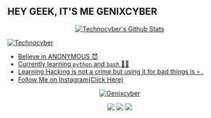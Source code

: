 ## HEY GEEK, IT'S ME GENIXCYBER
<p align="center">
<!--  <img alt="profile pic" width="460px" src="https://avatars1.githubusercontent.com/Technocyber" /> -->
<!--  <img src="https://github-readme-stats.anuraghazra1.vercel.app/api/top-langs/?username=Genixcyber&hide=ruby,perl&hide_border=true" /> -->

<a href="https://">
   <img alt="Technocyber's Github Stats" src="https://github-readme-stats.vercel.app/api?username=Genixcyber&show_icons=true&include_all_commits=true&hide_border=true"/></p>
<p>
   <img align="center" src="https://github-readme-streak-stats.herokuapp.com/?user=Genixcyber&" alt="Technocyber" />
</p>

-  Believe in ANONYMOUS 😈
-  Currently learning `python` and `bash` 👩‍💻
-  Learning Hacking is not a crime but using it for bad things is 💀 .
-  Follow Me on [Instagram(Click Here)](https://instagram.com/Technocyber.sh)

<p align="center">
  <a href="https://github.com/Genixcyber"><img title="Genixcyber" src="https://github-readme-stats.vercel.app/api/top-langs/?username=Genixcyber&layout=compact"></a>
</p>

<p align="center">
<a href="https://github.com/Genixcyber/T2-fisher"><img src="https://github-readme-stats.vercel.app/api/pin/?username=Genixcyber&repo=T2-fisher"></a>
<a href="https://github.com/Genixcyber/Hacker-X"><img src="https://github-readme-stats.vercel.app/api/pin/?username=Genixcyber&repo=Hacker-X"></a>
<a href="https://github.com/Genixcyber/T2-Osint"><img src="https://github-readme-stats.vercel.app/api/pin/?username=Genixcyber&repo=T2-Osint"></a>
</p>

<!--

Here are some ideas to get you started:

